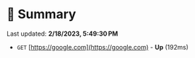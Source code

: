 # 📖 Summary
Last updated: **2/18/2023, 5:49:30 PM**

- `GET` [https://google.com](https://google.com) - **Up** (192ms)
